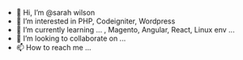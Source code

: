 - 👋 Hi, I’m @sarah wilson
- 👀 I’m interested in PHP, Codeigniter, Wordpress
- 🌱 I’m currently learning ... , Magento, Angular, React, Linux env ...
- 💞️ I’m looking to collaborate on ...
- 📫 How to reach me ...

<!---
sarahjasminey/sarahjasminey is a ✨ special ✨ repository because its `README.md` (this file) appears on your GitHub profile.
You can click the Preview link to take a look at your changes.
--->
